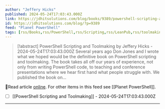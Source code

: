 ```yaml
---
author: "Jeffery Hicks"
published: 2024-05-24T17:03:43.000Z
link: https://jdhitsolutions.com/blog/books/9389/powershell-scripting-and-toolmaking/
id: https://jdhitsolutions.com/blog/?p=9389
feed: "Planet PowerShell"
tags: [rss/Books,rss/PowerShell,rss/Scripting,rss/LeanPub,rss/toolmaking]
---
```

> [!abstract] PowerShell Scripting and Toolmaking by Jeffery Hicks - 2024-05-24T17:03:43.000Z
> Several years ago Don Jones and I wrote what we hoped would be the definitive book on PowerShell scripting and toolmaking. The book takes all off our years of experience, not only from writing PowerShell code, to teaching and conference presentations where we hear first hand what people struggle with. We published the book on...

🔗Read article [online](https://jdhitsolutions.com/blog/books/9389/powershell-scripting-and-toolmaking/). For other items in this feed see [[Planet PowerShell]].

- [ ] [[PowerShell Scripting and Toolmaking]] - 2024-05-24T17:03:43.000Z
- - -

